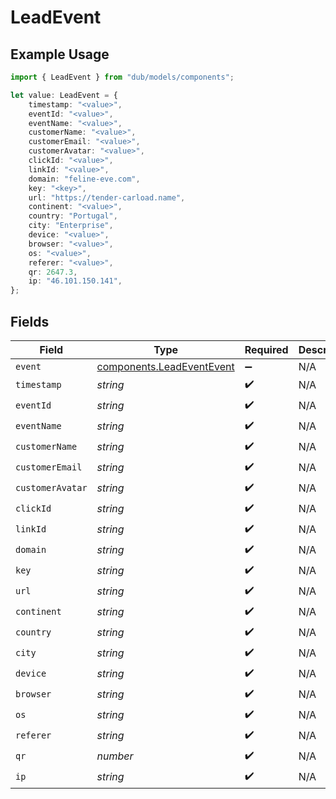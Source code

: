 # LeadEvent

## Example Usage

```typescript
import { LeadEvent } from "dub/models/components";

let value: LeadEvent = {
    timestamp: "<value>",
    eventId: "<value>",
    eventName: "<value>",
    customerName: "<value>",
    customerEmail: "<value>",
    customerAvatar: "<value>",
    clickId: "<value>",
    linkId: "<value>",
    domain: "feline-eve.com",
    key: "<key>",
    url: "https://tender-carload.name",
    continent: "<value>",
    country: "Portugal",
    city: "Enterprise",
    device: "<value>",
    browser: "<value>",
    os: "<value>",
    referer: "<value>",
    qr: 2647.3,
    ip: "46.101.150.141",
};
```

## Fields

| Field                                                                  | Type                                                                   | Required                                                               | Description                                                            |
| ---------------------------------------------------------------------- | ---------------------------------------------------------------------- | ---------------------------------------------------------------------- | ---------------------------------------------------------------------- |
| `event`                                                                | [components.LeadEventEvent](../../models/components/leadeventevent.md) | :heavy_minus_sign:                                                     | N/A                                                                    |
| `timestamp`                                                            | *string*                                                               | :heavy_check_mark:                                                     | N/A                                                                    |
| `eventId`                                                              | *string*                                                               | :heavy_check_mark:                                                     | N/A                                                                    |
| `eventName`                                                            | *string*                                                               | :heavy_check_mark:                                                     | N/A                                                                    |
| `customerName`                                                         | *string*                                                               | :heavy_check_mark:                                                     | N/A                                                                    |
| `customerEmail`                                                        | *string*                                                               | :heavy_check_mark:                                                     | N/A                                                                    |
| `customerAvatar`                                                       | *string*                                                               | :heavy_check_mark:                                                     | N/A                                                                    |
| `clickId`                                                              | *string*                                                               | :heavy_check_mark:                                                     | N/A                                                                    |
| `linkId`                                                               | *string*                                                               | :heavy_check_mark:                                                     | N/A                                                                    |
| `domain`                                                               | *string*                                                               | :heavy_check_mark:                                                     | N/A                                                                    |
| `key`                                                                  | *string*                                                               | :heavy_check_mark:                                                     | N/A                                                                    |
| `url`                                                                  | *string*                                                               | :heavy_check_mark:                                                     | N/A                                                                    |
| `continent`                                                            | *string*                                                               | :heavy_check_mark:                                                     | N/A                                                                    |
| `country`                                                              | *string*                                                               | :heavy_check_mark:                                                     | N/A                                                                    |
| `city`                                                                 | *string*                                                               | :heavy_check_mark:                                                     | N/A                                                                    |
| `device`                                                               | *string*                                                               | :heavy_check_mark:                                                     | N/A                                                                    |
| `browser`                                                              | *string*                                                               | :heavy_check_mark:                                                     | N/A                                                                    |
| `os`                                                                   | *string*                                                               | :heavy_check_mark:                                                     | N/A                                                                    |
| `referer`                                                              | *string*                                                               | :heavy_check_mark:                                                     | N/A                                                                    |
| `qr`                                                                   | *number*                                                               | :heavy_check_mark:                                                     | N/A                                                                    |
| `ip`                                                                   | *string*                                                               | :heavy_check_mark:                                                     | N/A                                                                    |